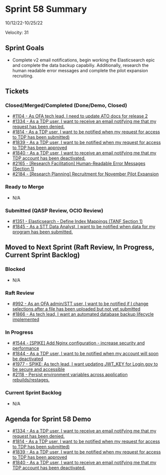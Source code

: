 # Sprint 58 Summary
10/12/22-10/25/22

Velocity: 31
## Sprint Goals
* Complete v2 email notifications, begin working the Elasticsearch epic and complete the data backup capabiliy. Additionally, research the human readable error messages and complete the pilot expansion recruiting.
 
 

## Tickets
### Closed/Merged/Completed (Done/Demo, Closed)
* [#1104 - As OFA tech lead, I need to update ATO docs for release 2](https://github.com/raft-tech/TANF-app/issues/1104)
* [#1334 - As a TDP user, I want to receive an email notifying me that my request has been denied.](https://github.com/raft-tech/TANF-app/issues/1334)
* [#1814 - As a TDP user, I want to be notified when my request for access to TDP has been submitted)](https://github.com/raft-tech/TANF-app/issues/1814)
* [#1839 - As a TDP user, I want to be notified when my request for access to TDP has been approved](https://github.com/raft-tech/TANF-app/issues/1939)
* [#1840 - As a TDP user, I want to receive an email notifying me that my TDP account has been deactivated.](https://github.com/raft-tech/TANF-app/issues/1840)
* [#2165 - [Research Facilitation] Human-Readable Error Messages (Section 1)](https://github.com/raft-tech/TANF-app/issues/2165)
* [#2184 - [Research Planning] Recruitment for November Pilot Expansion](https://github.com/raft-tech/TANF-app/issues/2184)

### Ready to Merge
* N/A

### Submitted (QASP Review, OCIO Review)
* [#1351 - Elasticsearch - Define Index Mappings (TANF Section 1)](https://github.com/raft-tech/TANF-app/issues/1351)
* [#1845 - As a STT Data Analyst, I want to be notified when data for my program has been submitted.](https://github.com/raft-tech/TANF-app/issues/1845)


## Moved to Next Sprint (Raft Review, In Progress, Current Sprint Backlog)

### Blocked
* N/A

### Raft Review
* [#992 - As an OFA admin/STT user, I want to be notified if I change selections after a file has been uploaded but not yet submitted](https://github.com/raft-tech/TANF-app/issues/992)
* [#1866 - As tech lead, I want an automated database backup lifecycle implemented](https://github.com/raft-tech/TANF-app/issues/1866)

### In Progress
* [#1544 - [SPIKE] Add Nginx configuration - increase security and performance](https://github.com/raft-tech/TANF-app/issues/1544)
* [#1844 - As a TDP user, I want to be notified when my account will soon be deactivated](https://github.com/raft-tech/TANF-app/issues/1844)
* [#1977 - SPIKE: As tech lead, I want updating JWT_KEY for Login.gov to be secure and accessible](https://github.com/raft-tech/TANF-app/issues/1977)
* [#2118 - Persist environment variables across application rebuilds/restages.](https://github.com/raft-tech/TANF-app/issues/2118)


### Current Sprint Backlog
* N/A

## Agenda for Sprint 58 Demo
* [#1334 - As a TDP user, I want to receive an email notifying me that my request has been denied.](https://github.com/raft-tech/TANF-app/issues/1334)
* [#1814 - As a TDP user, I want to be notified when my request for access to TDP has been submitted)](https://github.com/raft-tech/TANF-app/issues/1814)
* [#1839 - As a TDP user, I want to be notified when my request for access to TDP has been approved](https://github.com/raft-tech/TANF-app/issues/1939)
* [#1840 - As a TDP user, I want to receive an email notifying me that my TDP account has been deactivated.](https://github.com/raft-tech/TANF-app/issues/1840)
